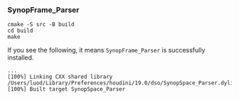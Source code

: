 ### SynopFrame_Parser

```
cmake -S src -B build
cd build
make
```

If you see the following, it means `SynopFrame_Parser` is successfully installed. 

```
...
[100%] Linking CXX shared library /Users/luod/Library/Preferences/houdini/19.0/dso/SynopSpace_Parser.dylib
[100%] Built target SynopSpace_Parser
```
